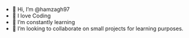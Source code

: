 - 👋 Hi, I’m @hamzagh97
- 👀 I love Coding
- 🌱 I’m constantly learning
- 💞️ I’m looking to collaborate on small projects for learning purposes.

<!---
hamzagh97/hamzagh97 is a ✨ special ✨ repository because its `README.md` (this file) appears on your GitHub profile.
You can click the Preview link to take a look at your changes.
--->
